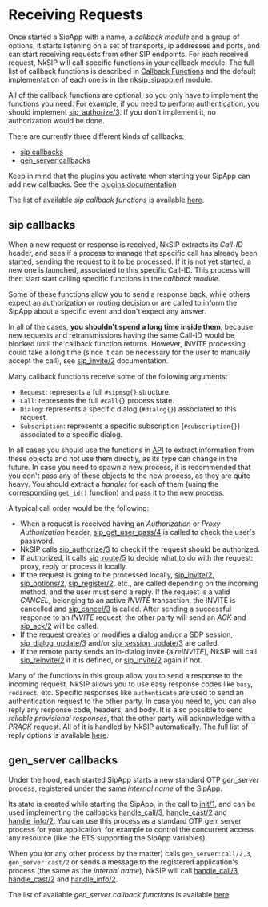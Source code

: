 # Receiving Requests

Once started a SipApp with a name, a _callback module_ and a group of options, it starts listening on a set of transports, ip addresses and ports, and can start receiving requests from other SIP endpoints. For each received request, NkSIP will call specific functions in your callback module. The full list of callback functions is described in [Callback Functions](../reference/callback_functions.md) and the default implementation of each one is in the [nksip_sipapp.erl](../../src/nksip_sipapp.erl) module.

All of the callback functions are optional, so you only have to implement the functions you need. For example, if you need to perform authentication, you should implement [sip_authorize/3](../reference/callback_functions.md#sip_authorize3). If you don't implement it, no authorization would be done.

There are currently three different kinds of callbacks:
* [sip callbacks](#sip-callbacks)
* [gen_server callbacks](#gen_server-callbacks)

Keep in mind that the plugins you activate when starting your SipApp can add new callbacks. See the [plugins documentation](../plugins/README.md)

The list of available _sip callback functions_ is available [here](../reference/callback_functions.md#sip-callbacks).


## sip callbacks

When a new request or response is received, NkSIP extracts its _Call-ID_ header, and sees if a process to manage that specific call has already been started, sending the request to it to be processed. If it is not yet started, a new one is launched, associated to this specific Call-ID. This process will then start start calling specific functions in the _callback module_.

Some of these functions allow you to send a response back, while others expect an authorization or routing decision or are called to inform the SipApp about a specific event and don't expect any answer. 

In all of the cases, **you shouldn't spend a long time inside them**, because new requests and retransmissions having the same Call-ID would be blocked until the callback function returns. However, INVITE processing could take a long time (since it can be necessary for the user to manually accept the call), see [sip_invite/2](../reference/callback_functions.md#sip_invite2) documentation.

Many callback functions receive some of the following arguments:
* `Request`: represents a full `#sipmsg{}` structure. 
* `Call`: represents the full `#call{}` process state. 
* `Dialog`: represents a specific dialog (`#dialog{}`) associated to this request.
* `Subscription`: represents a specific subscription (`#subscription{}`) associated to a specific dialog.

In all cases you should use the functions in [API](../api/README.md) to extract information from these objects and not use them directly, as its type can change in the future. In case you need to spawn a new process, it is recommended that you don't pass any of these objects to the new process, as they are quite heavy. You should extract a _handler_ for each of them (using the corresponding `get_id()` function) and pass it to the new process.

A typical call order would be the following:
* When a request is received having an _Authorization_ or _Proxy-Authorization_ header, [sip_get_user_pass/4](../reference/callback_functions.md#sip_get_user_pass4) is called to check the user`s password.
* NkSIP calls [sip_authorize/3](../reference/callback_functions.md#sip_authorize3) to check if the request should be authorized.
* If authorized, it calls [sip_route/5](../reference/callback_functions.md#sip_route5) to decide what to do with the request: proxy, reply or process it locally.
* If the request is going to be processed locally, [sip_invite/2](../reference/callback_functions.md#sip_invite2), [sip_options/2](../reference/callback_functions.md#sip_options2), [sip_register/2](../reference/callback_functions.md#sip_register2), etc., are called depending on the incoming method, and the user must send a reply. If the request is a valid _CANCEL_, belonging to an active _INVITE_ transaction, the INVITE is cancelled and [sip_cancel/3](../reference/callback_functions.md#sip_cancel3) is called. After sending a successful response to an _INVITE_ request, the other party will send an _ACK_ and [sip_ack/2](../reference/callback_functions.md#sip_ack2) will be called.
* If the request creates or modifies a dialog and/or a SDP session, [sip_dialog_update/3](../reference/callback_functions.md#sip_dialog_update3) and/or [sip_session_update/3](../reference/callback_functions.md#sip_session_update3) are called.
* If the remote party sends an in-dialog invite (a _reINVITE_), NkSIP will call [sip_reinvite/2](../reference/callback_functions.md#sip_reinvite2) if it is defined, or [sip_invite/2](../reference/callback_functions.md#sip_invite2) again if not. 

Many of the functions in this group allow you to send a response to the incoming request. NkSIP allows you to use easy response codes like `busy`, `redirect`, etc. Specific responses like `authenticate` are used to send an authentication request to the other party. In case you need to, you can also reply any response code, headers, and body. It is also possible to send _reliable provisional responses_, that the other party will acknowledge with a _PRACK_ request. All of it is handled by NkSIP automatically. The full list of reply options is available [here](../reference/reply_options.md).


## gen_server callbacks

Under the hood, each started SipApp starts a new standard OTP _gen_server_ process, registered under the same _internal name_ of the SipApp.

Its state is created while starting the SipApp, in the call to [init/1](../reference/callback_functions.md#init1), and can be used implementing the callbacks [handle_call/3](../reference/callback_functions.md#handle_call3), [handle_cast/2](../reference/callback_functions.md#handle_cast2) and [handle_info/2](../reference/callback_functions.md#handle_info2). You can use this process as a standard OTP gen_server process for your application, for example to control the concurrent access any resource (like the ETS supporting the SipApp variables).

When you (or any other process by the matter) calls `gen_server:call/2,3`, `gen_server:cast/2` or sends a message to the registered application's process (the same as the _internal name_), NkSIP will call [handle_call/3](../reference/callback_functions.md#handle_call3), [handle_cast/2](../reference/callback_functions.md#handle_cast2) and [handle_info/2](../reference/callback_functions.md#handle_info2).

The list of available _gen_server callback functions_ is available [here](../reference/callback_functions.md#gen_server-callbacks).





